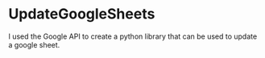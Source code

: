 # UpdateGoogleSheets
I used the Google API to create a python library that can be used to update a google sheet.

